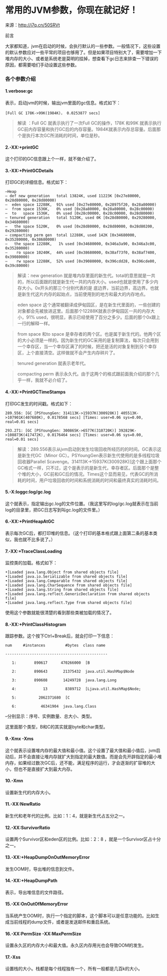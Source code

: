 # 常用的JVM参数，你现在就记好！

来源：http://i7q.cn/50SRVt

前言

大家都知道，jvm在启动的时候，会执行默认的一些参数。一般情况下，这些设置的默认参数应对一些平常的项目也够用了。但是如果项目特别大了，需要增加一下堆内存的大小、或者是系统老是莫明的挂掉，想查看下gc日志来排查一下错误的原因，都需要咱们手动设置这些参数。

### 各个参数介绍

#### 1.verbose:gc

表示，启动jvm的时候，输出jvm里面的gc信息。格式如下：

```
[Full GC 178K->99K(1984K)， 0.0253877 secs]
```

> 解读 ：Full GC 就表示执行了一次Full GC的操作，178K 和99K 就表示执行GC前内存容量和执行GC后的内存容量。1984K就表示内存总容量。后面那个是执行本次GC所消耗的时间，单位是秒。

#### 2.-XX:+printGC

这个打印的GC信息跟上个一样，就不做介绍了。

#### 3.-XX:+PrintGCDetails

打印GC的详细信息。格式如下：

```
–Heap
– def new generation   total 13824K, used 11223K [0x27e80000, 0x28d80000, 0x28d80000)
–  eden space 12288K,  91% used [0x27e80000, 0x28975f20, 0x28a80000)
–  from space 1536K,   0% used [0x28a80000, 0x28a80000, 0x28c00000)
–  to   space 1536K,   0% used [0x28c00000, 0x28c00000, 0x28d80000)
– tenured generation   total 5120K, used 0K [0x28d80000, 0x29280000, 0x34680000)
–   the space 5120K,   0% used [0x28d80000, 0x28d80000, 0x28d80200, 0x29280000)
– compacting perm gen  total 12288K, used 142K [0x34680000, 0x35280000, 0x38680000)
–   the space 12288K,   1% used [0x34680000, 0x346a3a90, 0x346a3c00, 0x35280000)
–    ro space 10240K,  44% used [0x38680000, 0x38af73f0, 0x38af7400, 0x39080000)
–    rw space 12288K,  52% used [0x39080000, 0x396cdd28, 0x396cde00, 0x39c80000)
```

> 解读：new generation 就是堆内存里面的新生代。total的意思就是一共的，所以后面跟的就是新生代一共的内存大小。used也就是使用了多少内存大小。0x开头的那三个分别代表的是 底边界，当前边界，高边界。也就是新生代这片内存的起始点，当前使用到的地方和最大的内存地点。

> eden space 这个通常被翻译成伊甸园区，是在新生代里面的，一些创建的对象都会先被放进这里。后面那个12288K就表示伊甸园区一共的内存大小，91% used，很明显，表示已经使用了百分之多少。后面的那个0x跟上一行的解释一样。

> from space 和to space 是幸存者的两个区。也是属于新生代的。他两个区的大小必须是一样的。因为新生代的GC采用的是复制算法，每次只会用到一个幸存区，当一个幸存区满了的时候，把还是活的对象复制到另个幸存区，上个直接清空。这样做就不会产生内存碎片了。

> tenured generation 就表示老年代。

> compacting perm 表示永久代。由于这两个的格式跟前面我介绍的那个几乎一样，我就不必介绍了。

#### 4.-XX:+PrintGCTimeStamps

打印GC发生的时间戳。格式如下：

```
289.556: [GC [PSYoungGen: 314113K->15937K(300928K)] 405513K->107901K(407680K), 0.0178568 secs] [Times: user=0.06 sys=0.00, real=0.01 secs]

293.271: [GC [PSYoungGen: 300865K->6577K(310720K)] 392829K->108873K(417472K), 0.0176464 secs] [Times: user=0.06 sys=0.00, real=0.01 secs]
```

> 解读：289.556表示从jvm启动到发生垃圾回收所经历的的时间。GC表示这是新生代GC（Minor GC）。PSYoungGen表示新生代使用的是多线程垃圾回收器Parallel Scavenge。314113K->15937K(300928K)]这个跟上面那个GC格式一样，只不过，这个是表示的是新生代，幸存者区。后面那个是整个堆的大小，GC前和GC后的情况。Times这个显而易见，代表GC的所消耗的时间，用户垃圾回收的时间和系统消耗的时间和最终真实的消耗时间。

#### 5.-X:loggc:log/gc.log

这个就表示，指定输出gc.log的文件位置。（我这里写的log/gc.log就表示在当前log的目录里，把GC日志写到叫gc.log的文件里。）

#### 6.-XX:+PrintHeapAtGC

表示每次GC后，都打印堆的信息。（这个打印的基本格式跟上面第二条的基本类似，我也就不比多说了。）

#### 7.-XX:+TraceClassLoading

监控类的加载。格式如下：

```
•[Loaded java.lang.Object from shared objects file]
•[Loaded java.io.Serializable from shared objects file]
•[Loaded java.lang.Comparable from shared objects file]
•[Loaded java.lang.CharSequence from shared objects file]
•[Loaded java.lang.String from shared objects file]
•[Loaded java.lang.reflect.GenericDeclaration from shared objects file]
•[Loaded java.lang.reflect.Type from shared objects file]
```

使用这个参数就能很清楚的看到那些类被加载的情况了。

#### 8.-XX:+PrintClassHistogram

跟踪参数。这个按下Ctrl+Break后，就会打印一下信息：

```
num     #instances         #bytes  class name
  
----------------------------------------------
  
   1:        890617      470266000  [B
  
   2:        890643       21375432  java.util.HashMap$Node
  
   3:        890608       14249728  java.lang.Long
  
   4:            13        8389712  [Ljava.util.HashMap$Node;
  
   5:          2062371680  [C
  
   6:           46341904  java.lang.Class
```

–分别显示：序号、实例数量、总大小、类型。

这里面那个类型，B和C的其实就是byte和char类型。

#### 9.-Xmx -Xms

这个就表示设置堆内存的最大值和最小值。这个设置了最大值和最小值后，jvm启动后，并不会直接让堆内存就扩大到指定的最大数值。而是会先开辟指定的最小堆内存，如果经过数次GC后，还不能，满足程序的运行，才会逐渐的扩容堆的大小，但也不是直接扩大到最大内存。

#### 10.-Xmn

设置新生代的内存大小。

#### 11.-XX:NewRatio

新生代和老年代的比例。比如：1：4，就是新生代占五分之一。

#### 12.-XX:SurvivorRatio

设置两个Survivor区和eden区的比例。比如：2：8 ，就是一个Survivor区占十分之一。

#### 13.-XX:+HeapDumpOnOutMemoryError

发生OOM时，导出堆的信息到文件。

#### 14.-XX:+HeapDumpPath

表示，导出堆信息的文件路径。

#### 15.-XX:OnOutOfMemoryError

当系统产生OOM时，执行一个指定的脚本，这个脚本可以是任意功能的。比如生成当前线程的dump文件，或者是发送邮件和重启系统。

#### 16.-XX:PermSize -XX:MaxPermSize

设置永久区的内存大小和最大值。永久区内存用光也会导致OOM的发生。

#### 17.-Xss

设置栈的大小。栈都是每个线程独有一个，所有一般都是几百k的大小。

